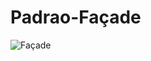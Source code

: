# Padrao-Façade

![Façade](https://user-images.githubusercontent.com/80372910/232621762-a97cb9a3-7fcd-4dfa-853b-c8171fafed6d.jpeg)
